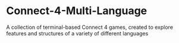 # Connect-4-Multi-Language
A collection of terminal-based Connect 4 games, created to explore features and structures of a variety of different languages
